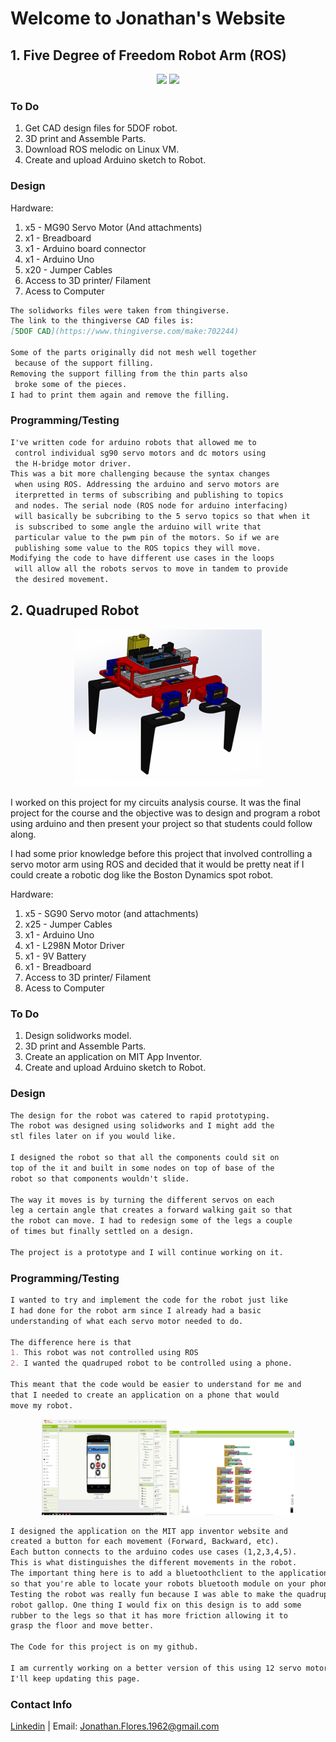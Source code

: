 # Welcome to Jonathan's Website

## 1. Five Degree of Freedom Robot Arm (ROS)

<p align="center" >
<img src="https://user-images.githubusercontent.com/54735464/121494705-d40b1580-c98d-11eb-98b2-e2fa5395a0e8.jpg" width="200">  <img src="https://user-images.githubusercontent.com/54735464/121500655-5cd88000-c993-11eb-9beb-002bf45ec35c.jpg" width="200">
</p>

### To Do
1. Get CAD design files for 5DOF robot.
2. 3D print and Assemble Parts.
3. Download ROS melodic on Linux VM.
4. Create and upload Arduino sketch to Robot.

### Design

Hardware:
1. x5 - MG90 Servo Motor (And attachments)
2. x1 - Breadboard
3. x1 - Arduino board connector
4. x1 - Arduino Uno  
5. x20 - Jumper Cables   
6. Access to 3D printer/ Filament     
7. Acess to Computer

```markdown
The solidworks files were taken from thingiverse.
The link to the thingiverse CAD files is:
[5DOF CAD](https://www.thingiverse.com/make:702244)

Some of the parts originally did not mesh well together 
 because of the support filling.
Removing the support filling from the thin parts also 
 broke some of the pieces.
I had to print them again and remove the filling.
```
### Programming/Testing
```markdown
I've written code for arduino robots that allowed me to 
 control individual sg90 servo motors and dc motors using
 the H-bridge motor driver. 
This was a bit more challenging because the syntax changes
 when using ROS. Addressing the arduino and servo motors are
 iterpretted in terms of subscribing and publishing to topics
 and nodes. The serial node (ROS node for arduino interfacing)
 will basically be subcribing to the 5 servo topics so that when it
 is subscribed to some angle the arduino will write that 
 particular value to the pwm pin of the motors. So if we are
 publishing some value to the ROS topics they will move.
Modifying the code to have different use cases in the loops
 will allow all the robots servos to move in tandem to provide
 the desired movement.
```






## 2. Quadruped Robot

<p align="center" >
<img src="https://raw.githubusercontent.com/j-505/JonathanFlores.github.io/Webpage/images/1.png" width="300"> 
</p>

I worked on this project for my circuits analysis course.
It was the final project for the course and the objective
was to design and program a robot using arduino and then 
present your project so that students could follow along.

I had some prior knowledge before this project that involved
controlling a servo motor arm using ROS and decided that it 
would be pretty neat if I could create a robotic dog like the
Boston Dynamics spot robot.


Hardware:
1. x5 - SG90 Servo motor (and attachments)
2. x25 - Jumper Cables
3. x1 - Arduino Uno
4. x1 - L298N Motor Driver
5. x1 - 9V Battery
6. x1 - Breadboard
7. Access to 3D printer/ Filament     
8. Acess to Computer

### To Do
1. Design solidworks model.
2. 3D print and Assemble Parts.
3. Create an application on MIT App Inventor.
4. Create and upload Arduino sketch to Robot.

### Design

```markdown
The design for the robot was catered to rapid prototyping.
The robot was designed using solidworks and I might add the 
stl files later on if you would like.

I designed the robot so that all the components could sit on
top of the it and built in some nodes on top of base of the 
robot so that components wouldn't slide. 

The way it moves is by turning the different servos on each
leg a certain angle that creates a forward walking gait so that
the robot can move. I had to redesign some of the legs a couple
of times but finally settled on a design.

The project is a prototype and I will continue working on it.

```
### Programming/Testing
```markdown
I wanted to try and implement the code for the robot just like
I had done for the robot arm since I already had a basic 
understanding of what each servo motor needed to do. 

The difference here is that 
1. This robot was not controlled using ROS
2. I wanted the quadruped robot to be controlled using a phone. 

This meant that the code would be easier to understand for me and 
that I needed to create an application on a phone that would 
move my robot.
```
<p align="center" >
<img src="https://raw.githubusercontent.com/j-505/JonathanFlores.github.io/Webpage/images/2.png" width="200">  <img src="https://raw.githubusercontent.com/j-505/JonathanFlores.github.io/Webpage/images/3.png" width="200">
</p>

```markdown
I designed the application on the MIT app inventor website and
created a button for each movement (Forward, Backward, etc).
Each button connects to the arduino codes use cases (1,2,3,4,5).
This is what distinguishes the different movements in the robot.
The important thing here is to add a bluetoothclient to the application
so that you're able to locate your robots bluetooth module on your phone.
Testing the robot was really fun because I was able to make the quadruped
robot gallop. One thing I would fix on this design is to add some 
rubber to the legs so that it has more friction allowing it to
grasp the floor and move better.

The Code for this project is on my github.

I am currently working on a better version of this using 12 servo motors
I'll keep updating this page.
```


### Contact Info

[Linkedin](https://www.linkedin.com/in/johnflores01/) |
Email: Jonathan.Flores.1962@gmail.com
